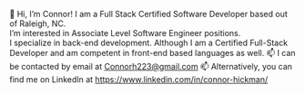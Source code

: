  👋 Hi, I’m Connor! 
I am a Full Stack Certified Software Developer based out of Raleigh, NC.                                                                        
I’m interested in Associate Level Software Engineer positions.                                                
I specialize in back-end development. Although I am a Certified Full-Stack Developer and am competent in front-end based languages as well.
 📫 I can be contacted by email at Connorh223@gmail.com
 📫 Alternatively, you can find me on LinkedIn at https://www.linkedin.com/in/connor-hickman/

